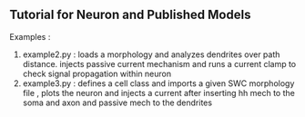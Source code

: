 ## Tutorial for Neuron and Published Models

Examples :

1. example2.py : loads a morphology and analyzes dendrites over path distance. injects passive current mechanism and runs a current clamp to check signal propagation within neuron
2. example3.py : defines a cell class and imports a given SWC morphology file , plots the neuron and injects a current after inserting hh mech to the soma and axon and passive mech to the dendrites


